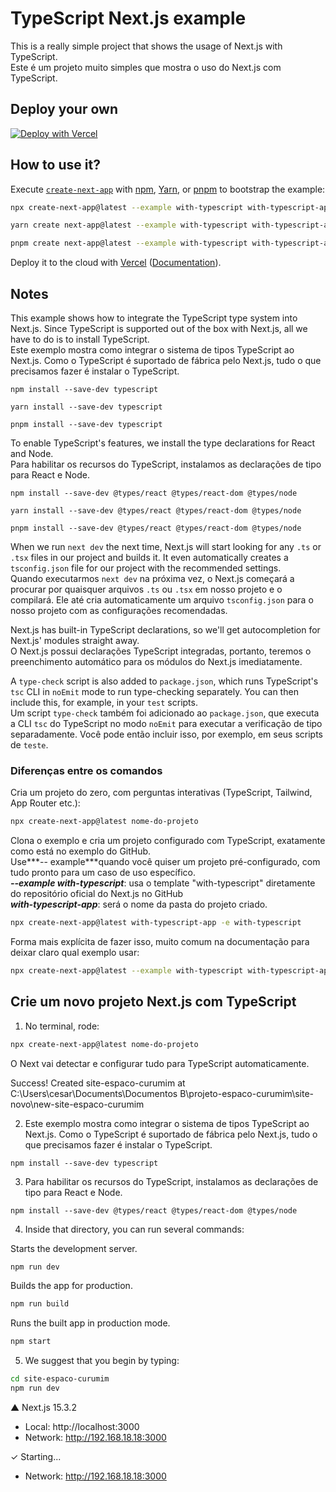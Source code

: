 # TypeScript Next.js example

This is a really simple project that shows the usage of Next.js with TypeScript.  
Este é um projeto muito simples que mostra o uso do Next.js com TypeScript.

## Deploy your own

[![Deploy with Vercel](https://vercel.com/button)](https://vercel.com/new/clone?repository-url=https://github.com/vercel/next.js/tree/canary/examples/with-typescript&project-name=with-typescript&repository-name=with-typescript)

## How to use it?

Execute [`create-next-app`](https://github.com/vercel/next.js/tree/canary/packages/create-next-app) with [npm](https://docs.npmjs.com/cli/init), [Yarn](https://yarnpkg.com/lang/en/docs/cli/create/), or [pnpm](https://pnpm.io) to bootstrap the example:

```bash
npx create-next-app@latest --example with-typescript with-typescript-app
```

```bash
yarn create next-app@latest --example with-typescript with-typescript-app
```

```bash
pnpm create next-app@latest --example with-typescript with-typescript-app
```

Deploy it to the cloud with [Vercel](https://vercel.com/new?utm_source=github&utm_medium=readme&utm_campaign=next-example) ([Documentation](https://nextjs.org/docs/deployment)).

## Notes

This example shows how to integrate the TypeScript type system into Next.js. Since TypeScript is supported out of the box with Next.js, all we have to do is to install TypeScript.  
Este exemplo mostra como integrar o sistema de tipos TypeScript ao Next.js. Como o TypeScript é suportado de fábrica pelo Next.js, tudo o que precisamos fazer é instalar o TypeScript.

```shell
npm install --save-dev typescript
```

```shell
yarn install --save-dev typescript
```

```shell
pnpm install --save-dev typescript
```

To enable TypeScript's features, we install the type declarations for React and Node.  
Para habilitar os recursos do TypeScript, instalamos as declarações de tipo para React e Node.

```shell
npm install --save-dev @types/react @types/react-dom @types/node
```

```shell
yarn install --save-dev @types/react @types/react-dom @types/node
```

```shell
pnpm install --save-dev @types/react @types/react-dom @types/node
```

When we run `next dev` the next time, Next.js will start looking for any `.ts` or `.tsx` files in our project and builds it. It even automatically creates a `tsconfig.json` file for our project with the recommended settings.  
Quando executarmos `next dev` na próxima vez, o Next.js começará a procurar por quaisquer arquivos `.ts` ou `.tsx` em nosso projeto e o compilará. Ele até cria automaticamente um arquivo `tsconfig.json` para o nosso projeto com as configurações recomendadas.  

Next.js has built-in TypeScript declarations, so we'll get autocompletion for Next.js' modules straight away.  
O Next.js possui declarações TypeScript integradas, portanto, teremos o preenchimento automático para os módulos do Next.js imediatamente.  

A `type-check` script is also added to `package.json`, which runs TypeScript's `tsc` CLI in `noEmit` mode to run type-checking separately. You can then include this, for example, in your `test` scripts.  
Um script `type-check` também foi adicionado ao `package.json`, que executa a CLI `tsc` do TypeScript no modo `noEmit` para executar a verificação de tipo separadamente. Você pode então incluir isso, por exemplo, em seus scripts de `teste`.  

### Diferenças entre os comandos

Cria um projeto do zero, com perguntas interativas (TypeScript, Tailwind, App Router etc.):  
```bash
npx create-next-app@latest nome-do-projeto	
```
Clona o exemplo e cria um projeto configurado com TypeScript, exatamente como está no exemplo do GitHub.  
Use***-- example***quando você quiser um projeto pré-configurado, com tudo pronto para um caso de uso específico.  
***--example with-typescript***: usa o template "with-typescript" diretamente do repositório oficial do Next.js no GitHub  
***with-typescript-app***: será o nome da pasta do projeto criado.  
```bash
npx create-next-app@latest with-typescript-app -e with-typescript  
```
Forma mais explícita de fazer isso, muito comum na documentação para deixar claro qual exemplo usar:  
```bash
npx create-next-app@latest --example with-typescript with-typescript-app  
```

## Crie um novo projeto Next.js com TypeScript

1.  No terminal, rode:

```bash
npx create-next-app@latest nome-do-projeto 
```
O Next vai detectar e configurar tudo para TypeScript automaticamente.

Success! Created site-espaco-curumim at C:\Users\cesar\Documents\Documentos B\projeto-espaco-curumim\site-novo\new-site-espaco-curumim

2.  Este exemplo mostra como integrar o sistema de tipos TypeScript ao Next.js. Como o TypeScript é suportado de fábrica pelo Next.js, tudo o que precisamos fazer é instalar o TypeScript.

```shell
npm install --save-dev typescript
```
3.  Para habilitar os recursos do TypeScript, instalamos as declarações de tipo para React e Node.

```shell
npm install --save-dev @types/react @types/react-dom @types/node
```
4.  Inside that directory, you can run several commands:

Starts the development server.
```bash
npm run dev
```
Builds the app for production.
```bash
npm run build
```
Runs the built app in production mode.
```bash
npm start
```
5.  We suggest that you begin by typing:
```bash
cd site-espaco-curumim
npm run dev
```

   ▲ Next.js 15.3.2
   - Local:        http://localhost:3000
   - Network:      http://192.168.18.18:3000

 ✓ Starting...
   - Network:      http://192.168.18.18:3000
